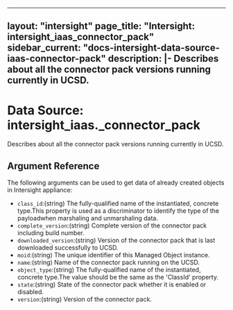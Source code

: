 
---
layout: "intersight"
page_title: "Intersight: intersight_iaas_connector_pack"
sidebar_current: "docs-intersight-data-source-iaas-connector-pack"
description: |-
Describes about all the connector pack versions running currently in UCSD.
---

# Data Source: intersight_iaas._connector_pack
Describes about all the connector pack versions running currently in UCSD.
## Argument Reference
The following arguments can be used to get data of already created objects in Intersight appliance:
* `class_id`:(string) The fully-qualified name of the instantiated, concrete type.This property is used as a discriminator to identify the type of the payloadwhen marshaling and unmarshaling data. 
* `complete_version`:(string) Complete version of the connector pack including build number. 
* `downloaded_version`:(string) Version of the connector pack that is last downloaded successfully to UCSD. 
* `moid`:(string) The unique identifier of this Managed Object instance. 
* `name`:(string) Name of the connector pack running on the UCSD. 
* `object_type`:(string) The fully-qualified name of the instantiated, concrete type.The value should be the same as the 'ClassId' property. 
* `state`:(string) State of the connector pack whether it is enabled or disabled. 
* `version`:(string) Version of the connector pack. 

